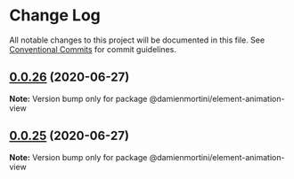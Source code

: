 # Change Log

All notable changes to this project will be documented in this file.
See [Conventional Commits](https://conventionalcommits.org) for commit guidelines.

## [0.0.26](https://github.com/damienmortini/lib/compare/@damienmortini/element-animation-view@0.0.25...@damienmortini/element-animation-view@0.0.26) (2020-06-27)

**Note:** Version bump only for package @damienmortini/element-animation-view





## [0.0.25](https://github.com/damienmortini/lib/compare/@damienmortini/element-animation-view@0.0.24...@damienmortini/element-animation-view@0.0.25) (2020-06-27)

**Note:** Version bump only for package @damienmortini/element-animation-view
